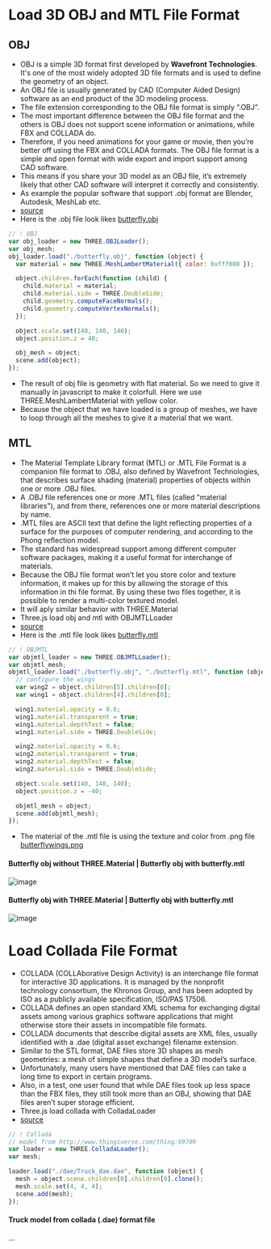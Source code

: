 # Load 3D OBJ and MTL File Format

## OBJ

- OBJ is a simple 3D format first developed by **Wavefront Technologies**. It's one of the most widely adopted 3D file formats and is used to define the geometry of an object.
- An OBJ file is usually generated by CAD (Computer Aided Design) software as an end product of the 3D modeling process.
- The file extension corresponding to the OBJ file format is simply “.OBJ”.
- The most important difference between the OBJ file format and the others is OBJ does not support scene information or animations, while FBX and COLLADA do.
- Therefore, if you need animations for your game or movie, then you’re better off using the FBX and COLLADA formats. The OBJ file format is a simple and open format with wide export and import support among CAD software.
- This means if you share your 3D model as an OBJ file, it’s extremely likely that other CAD software will interpret it correctly and consistently.
- As example the popular software that support .obj format are Blender, Autodesk, MeshLab etc.
- [source](https://all3dp.com/1/obj-file-format-3d-printing-cad/)
- Here is the .obj file look likes [butterfly.obj](butterfly.obj)
  <br>

```js
// ! OBJ
var obj_loader = new THREE.OBJLoader();
var obj_mesh;
obj_loader.load("./butterfly.obj", function (object) {
  var material = new THREE.MeshLambertMaterial({ color: 0xfff000 });

  object.children.forEach(function (child) {
    child.material = material;
    child.material.side = THREE.DoubleSide;
    child.geometry.computeFaceNormals();
    child.geometry.computeVertexNormals();
  });

  object.scale.set(140, 140, 140);
  object.position.z = 40;

  obj_mesh = object;
  scene.add(object);
});
```

- The result of obj file is geometry with flat material. So we need to give it manually in javascript to make it colorfull. Here we use THREE.MeshLambertMaterial with yellow color.
- Because the object that we have loaded is a group of meshes, we have to loop through all the meshes to give it a material that we want.

## MTL

- The Material Template Library format (MTL) or .MTL File Format is a companion file format to .OBJ, also defined by Wavefront Technologies, that describes surface shading (material) properties of objects within one or more .OBJ files.
- A .OBJ file references one or more .MTL files (called "material libraries"), and from there, references one or more material descriptions by name.
- .MTL files are ASCII text that define the light reflecting properties of a surface for the purposes of computer rendering, and according to the Phong reflection model.
- The standard has widespread support among different computer software packages, making it a useful format for interchange of materials.
- Because the OBJ file format won’t let you store color and texture information, it makes up for this by allowing the storage of this information in thi file format. By using these two files together, it is possible to render a multi-color textured model.
- It will aply similar behavior with THREE.Material
- Three.js load obj and mtl with OBJMTLLoader
- [source](https://all3dp.com/1/obj-file-format-3d-printing-cad/)
- Here is the .mtl file look likes [butterfly.mtl](butterfly.mtl)

```js
// ! OBJMTL
var objmtl_loader = new THREE.OBJMTLLoader();
var objmtl_mesh;
objmtl_loader.load("./butterfly.obj", "./butterfly.mtl", function (object) {
  // configure the wings
  var wing2 = object.children[5].children[0];
  var wing1 = object.children[4].children[0];

  wing1.material.opacity = 0.6;
  wing1.material.transparent = true;
  wing1.material.depthTest = false;
  wing1.material.side = THREE.DoubleSide;

  wing2.material.opacity = 0.6;
  wing2.material.transparent = true;
  wing2.material.depthTest = false;
  wing2.material.side = THREE.DoubleSide;

  object.scale.set(140, 140, 140);
  object.position.z = -40;

  objmtl_mesh = object;
  scene.add(objmtl_mesh);
});
```

- The material of the .mtl file is using the texture and color from .png file [butterflywings.png](butterflywings.png)

#### Butterfly obj without THREE.Material | Butterfly obj with butterfly.mtl

![image](https://user-images.githubusercontent.com/55375390/139661140-a54e90b8-5d65-4b2d-8532-c09a7cdf4d2d.png)

#### Butterfly obj with THREE.Material | Butterfly obj with butterfly.mtl

![image](https://user-images.githubusercontent.com/55375390/139661204-cf9d1979-88e5-40fd-9f11-e45b254c4c64.png)

# Load Collada File Format

- COLLADA (COLLAborative Design Activity) is an interchange file format for interactive 3D applications. It is managed by the nonprofit technology consortium, the Khronos Group, and has been adopted by ISO as a publicly available specification, ISO/PAS 17506.
- COLLADA defines an open standard XML schema for exchanging digital assets among various graphics software applications that might otherwise store their assets in incompatible file formats.
- COLLADA documents that describe digital assets are XML files, usually identified with a .dae (digital asset exchange) filename extension.
- Similar to the STL format, DAE files store 3D shapes as mesh geometries: a mesh of simple shapes that define a 3D model’s surface.
- Unfortunately, many users have mentioned that DAE files can take a long time to export in certain programs.
- Also, in a test, one user found that while DAE files took up less space than the FBX files, they still took more than an OBJ, showing that DAE files aren’t super storage efficient.
- Three.js load collada with ColladaLoader
- [source](https://all3dp.com/2/collada-file-dae-file-simply-explained/)

```js
// ! Collada
// model from http://www.thingiverse.com/thing:69709
var loader = new THREE.ColladaLoader();
var mesh;

loader.load("./dae/Truck_dae.dae", function (object) {
  mesh = object.scene.children[0].children[0].clone();
  mesh.scale.set(4, 4, 4);
  scene.add(mesh);
});
```

#### Truck model from collada (.dae) format file

...
